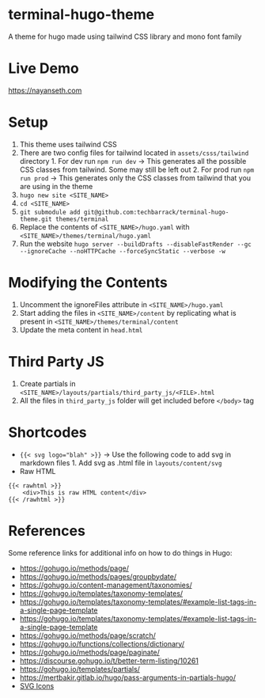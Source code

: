 # terminal-hugo-theme

A theme for hugo made using tailwind CSS library and mono font family

# Live Demo

https://nayanseth.com

# Setup

1. This theme uses tailwind CSS
2. There are two config files for tailwind located in `assets/csss/tailwind` directory
		1. For dev run `npm run dev` -> This generates all the possible CSS classes from tailwind. Some may still be left out
		2. For prod run `npm run prod` -> This generates only the CSS classes from tailwind that you are using in the theme
3. `hugo new site <SITE_NAME>`
4. `cd <SITE_NAME>`
5. `git submodule add git@github.com:techbarrack/terminal-hugo-theme.git themes/terminal`
6. Replace the contents of `<SITE_NAME>/hugo.yaml` with `<SITE_NAME>/themes/terminal/hugo.yaml`
7. Run the website `hugo server --buildDrafts --disableFastRender --gc --ignoreCache --noHTTPCache --forceSyncStatic --verbose -w`		

# Modifying the Contents

1. Uncomment the ignoreFiles attribute in `<SITE_NAME>/hugo.yaml`
2. Start adding the files in `<SITE_NAME>/content` by replicating what is present in `<SITE_NAME>/themes/terminal/content`
3. Update the meta content in `head.html`

# Third Party JS

1. Create partials in `<SITE_NAME>/layouts/partials/third_party_js/<FILE>.html`
2. All the files in `third_party_js` folder will get included before `</body>` tag

# Shortcodes

- `{{< svg logo="blah" >}}` -> Use the following code to add svg in markdown files
		1. Add svg as .html file in `layouts/content/svg`
- Raw HTML
```
{{< rawhtml >}}
	<div>This is raw HTML content</div>
{{< /rawhtml >}}
```


# References

Some reference links for additional info on how to do things in Hugo:

- https://gohugo.io/methods/page/
- https://gohugo.io/methods/pages/groupbydate/
- https://gohugo.io/content-management/taxonomies/
- https://gohugo.io/templates/taxonomy-templates/
- https://gohugo.io/templates/taxonomy-templates/#example-list-tags-in-a-single-page-template
- https://gohugo.io/templates/taxonomy-templates/#example-list-tags-in-a-single-page-template
- https://gohugo.io/methods/page/scratch/
- https://gohugo.io/functions/collections/dictionary/
- https://gohugo.io/methods/page/paginate/
- https://discourse.gohugo.io/t/better-term-listing/10261
- https://gohugo.io/templates/partials/
- https://mertbakir.gitlab.io/hugo/pass-arguments-in-partials-hugo/
- [SVG Icons](https://github.com/coreui/coreui-icons)